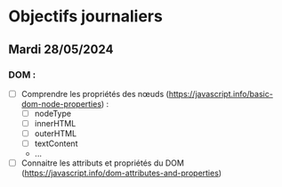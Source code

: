 # Objectifs journaliers

## Mardi 28/05/2024

### DOM :

- [ ] Comprendre les propriétés des nœuds (https://javascript.info/basic-dom-node-properties) :
  - [ ] nodeType
  - [ ] innerHTML
  - [ ] outerHTML
  - [ ] textContent
  - ...
- [ ] Connaitre les attributs et propriétés du DOM (https://javascript.info/dom-attributes-and-properties)